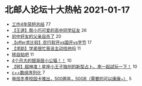 # 北邮人论坛十大热帖 2021-01-17

- [工作4年简短总结](https://bbs.byr.cn/article/WorkLife/1160517) 77
- [【王道】帮小巧可爱的高中同学征友](https://bbs.byr.cn/article/Friends/1983815) 26
- [初中好友的父亲自杀了](https://bbs.byr.cn/article/Talking/6255000) 20
- [【offer求比较】农行软开vs国开vs字节](https://bbs.byr.cn/article/Job/2123295) 17
- [【求助】学弟很忙我该主动找他吗](https://bbs.byr.cn/article/Feeling/3162265) 11
- [转自贴吧](https://bbs.byr.cn/article/Picture/3281168) 11
- [4个月大的银渐层小公猫！！](https://bbs.byr.cn/article/Pet/155020) 10
- [【转】超神准！星座小王子独创的新型占卜、來一起試玩一下！](https://bbs.byr.cn/article/Constellations/326533) 10
- [c++数组序列化](https://bbs.byr.cn/article/CPP/100504) 7
- [电信冬季校园卡推出，500两年，50GB（需要的可以康康~）](https://bbs.byr.cn/article/AimBUPT/106577) 5


